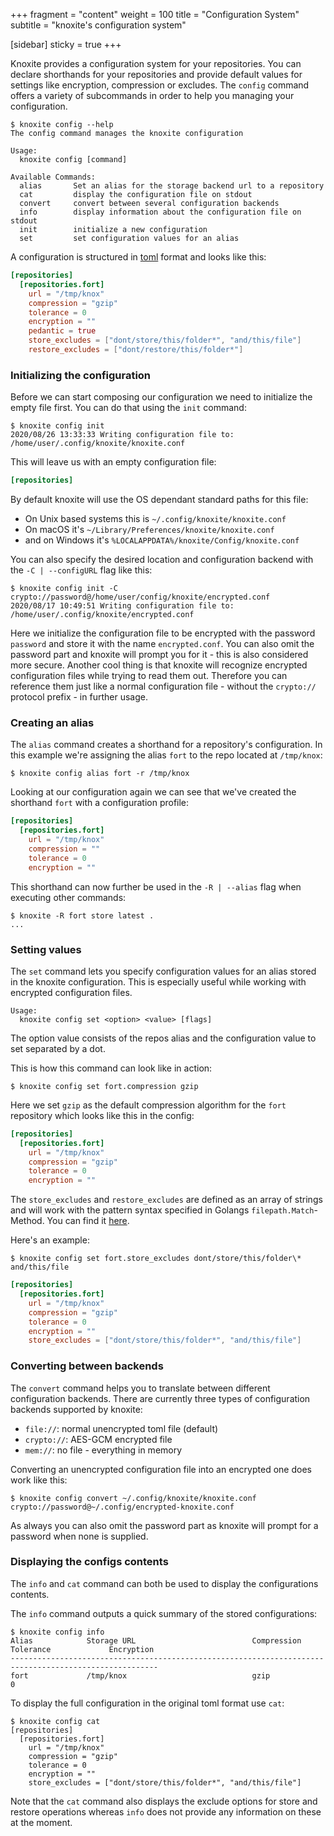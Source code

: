 +++
fragment = "content"
weight = 100
title = "Configuration System"
subtitle = "knoxite's configuration system"

[sidebar]
  sticky = true
+++

<p>

Knoxite provides a configuration system for your repositories. You can declare
shorthands for your repositories and provide default values for settings like
encryption, compression or excludes.
The `config` command offers a variety of subcommands in order to help you
managing your configuration.

```
$ knoxite config --help
The config command manages the knoxite configuration

Usage:
  knoxite config [command]

Available Commands:
  alias       Set an alias for the storage backend url to a repository
  cat         display the configuration file on stdout
  convert     convert between several configuration backends
  info        display information about the configuration file on stdout
  init        initialize a new configuration
  set         set configuration values for an alias
```

A configuration is structured in [toml](https://github.com/toml-lang/toml) format and looks like
this:
```toml
[repositories]
  [repositories.fort]
    url = "/tmp/knox"
    compression = "gzip"
    tolerance = 0
    encryption = ""
    pedantic = true
    store_excludes = ["dont/store/this/folder*", "and/this/file"]
    restore_excludes = ["dont/restore/this/folder*"]
```

### Initializing the configuration

Before we can start composing our configuration we need to initialize the empty
file first. You can do that using the `init` command:
```
$ knoxite config init
2020/08/26 13:33:33 Writing configuration file to: /home/user/.config/knoxite/knoxite.conf
```

This will leave us with an empty configuration file:
```toml
[repositories]
```

By default knoxite will use the OS dependant standard paths for this file:
- On Unix based systems this is `~/.config/knoxite/knoxite.conf            `
- On macOS it's                 `~/Library/Preferences/knoxite/knoxite.conf`
- and on Windows it's           `%LOCALAPPDATA%/knoxite/Config/knoxite.conf`

You can also specify the desired location and configuration backend with the `-C
| --configURL` flag like this:
```
$ knoxite config init -C crypto://password@/home/user/config/knoxite/encrypted.conf
2020/08/17 10:49:51 Writing configuration file to: /home/user/.config/knoxite/encrypted.conf
```

Here we initialize the configuration file to be encrypted with the password
`password` and store it with the name `encrypted.conf`. You can also omit the
password part and knoxite will prompt you for it - this is also considered more
secure.
Another cool thing is that knoxite will recognize encrypted configuration files
while trying to read them out. Therefore you can reference them just like a
normal configuration file - without the `crypto://` protocol prefix - in further
usage.

### Creating an alias
The `alias` command creates a shorthand for a repository's configuration. In
this example we're assigning the alias `fort` to the repo located at
`/tmp/knox`:
```
$ knoxite config alias fort -r /tmp/knox
```

Looking at our configuration again we can see that we've created the shorthand
`fort` with a configuration profile:
```toml
[repositories]
  [repositories.fort]
    url = "/tmp/knox"
    compression = ""
    tolerance = 0
    encryption = ""
```

This shorthand can now further be used in the `-R | --alias` flag when executing
other commands:
```
$ knoxite -R fort store latest .
...
```

### Setting values
The `set` command lets you specify configuration values for an alias stored in
the knoxite configuration. This is especially useful while working with
encrypted configuration files.

```
Usage:
  knoxite config set <option> <value> [flags]
```

The option value consists of the repos alias and the configuration value to set
separated by a dot.

This is how this command can look like in action:
```
$ knoxite config set fort.compression gzip
```
Here we set `gzip` as the default compression algorithm for the `fort`
repository which looks like this in the config:

```toml
[repositories]
  [repositories.fort]
    url = "/tmp/knox"
    compression = "gzip"
    tolerance = 0
    encryption = ""
```

The `store_excludes` and `restore_excludes` are defined as an array of strings
and will work with the pattern syntax specified in Golangs
`filepath.Match`-Method. You can find it [here](https://golang.org/pkg/path/filepath/#Match).

Here's an example:
```
$ knoxite config set fort.store_excludes dont/store/this/folder\* and/this/file
```

```toml
[repositories]
  [repositories.fort]
    url = "/tmp/knox"
    compression = "gzip"
    tolerance = 0
    encryption = ""
    store_excludes = ["dont/store/this/folder*", "and/this/file"]
```

### Converting between backends
The `convert` command helps you to translate between different configuration
backends. There are currently three types of configuration backends supported
by knoxite:
- `file://`:   normal unencrypted toml file (default)
- `crypto://`: AES-GCM encrypted file
- `mem://`:    no file - everything in memory

Converting an unencrypted configuration file into an encrypted one does work
like this:
```
$ knoxite config convert ~/.config/knoxite/knoxite.conf crypto://password@~/.config/encrypted-knoxite.conf
```
As always you can also omit the password part as knoxite will prompt for a
password when none is supplied.


### Displaying the configs contents
The `info` and `cat` command can both be used to display the configurations
contents.

The `info` command outputs a quick summary of the stored configurations:
```
$ knoxite config info
Alias            Storage URL                          Compression      Tolerance             Encryption
-------------------------------------------------------------------------------------------------------
fort             /tmp/knox                            gzip             0
```

To display the full configuration in the original toml format use `cat`:
```
$ knoxite config cat
[repositories]
  [repositories.fort]
    url = "/tmp/knox"
    compression = "gzip"
    tolerance = 0
    encryption = ""
    store_excludes = ["dont/store/this/folder*", "and/this/file"]
```

Note that the `cat` command also displays the exclude options for store and
restore operations whereas `info` does not provide any information on these at
the moment.

</p>

